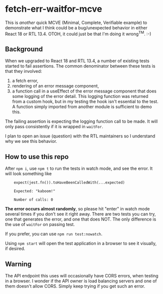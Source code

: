 # fetch-err-waitfor-mcve
This is _another_ quick MCVE (Minimal, Complete, Verifiable example) to demonstrate what I think could be a bug/unexpected behavior in either React 18 or RTL 13.4.  OTOH, it could just be that I'm doing it wrong<sup>TM</sup>. :-)

## Background

When we upgraded to React 18 and RTL 13.4, a number of existing tests started to fail assertions.  The common denominator between these tests is that they involved:

1. a fetch error, 
1. rendering of an error message component, 
1. a function call in a useEffect of the error message component that does some logging of the error detail.  This logging function was returned from a custom hook, but in my testing the hook isn't essential to the test.  A function simply imported from another module is sufficient to demo this.

The failing assertion is expecting the logging function call to be made.  It will only pass consistently if it is wrapped in `waitFor`.

I plan to open an issue (question) with the RTL maintainers so I understand why we see this behavior.

## How to use this repo
After `npm i`, use `npm t` to run the tests in watch mode, and see the error.  It will look something like

```console
    expect(jest.fn()).toHaveBeenCalledWith(...expected)

    Expected: "kaboom!"

    Number of calls: 0
```

**The error occurs almost randomly**, so please hit "enter" in watch mode several times if you don't see it right away.  There are two tests you can try, one that generates the error, and one that does NOT.  The only difference is the use of `waitFor` on passing test.  

If you prefer, you can use `npm run test:nowatch`.  

Using `npm start` will open the test application in a browser to see it visually, if desired.  

## Warning
The API endpoint this uses will occasionally have CORS errors, when testing in a browser.  I wonder if the API owner is load balancing servers and one of them doesn't allow CORS.  Simply keep trying if you get such an error.
